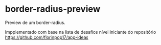 # border-radius-preview
Preview de um border-radius.

Impplementado com base na lista de desafios nível iniciante do repositório https://github.com/florinpop17/app-ideas
